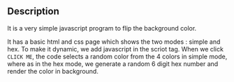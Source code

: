 ## Description
It is a very simple javascript program to flip the background color. 

It has a basic html and css page which shows the two modes : simple and hex. To make it dynamic, we add javascript in the scriot tag. 
When we click `CLICK ME`, the code selects a random color from the 4 colors in simple mode, where as in the hex mode, we generate a
random 6 digit hex number and render the color in background.

